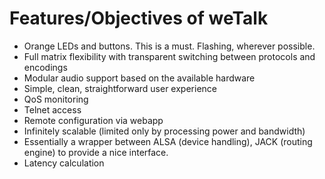 Features/Objectives of weTalk
=============================

* Orange LEDs and buttons. This is a must. Flashing, wherever possible.
* Full matrix flexibility with transparent switching between protocols and encodings
* Modular audio support based on the available hardware
* Simple, clean, straightforward user experience
* QoS monitoring
* Telnet access
* Remote configuration via webapp
* Infinitely scalable (limited only by processing power and bandwidth)
* Essentially a wrapper between ALSA (device handling), JACK (routing engine) to provide a nice interface.
* Latency calculation
